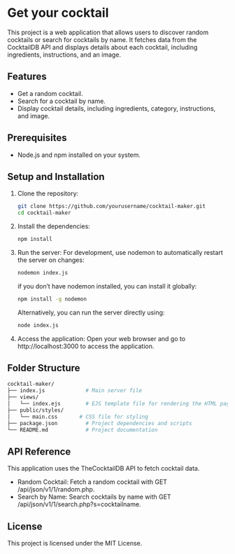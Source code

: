# Get your cocktail 

This project is a web application that allows users to discover random cocktails or search for cocktails by name. It fetches data from the CocktailDB API and displays details about each cocktail, including ingredients, instructions, and an image.

## Features
- Get a random cocktail.
- Search for a cocktail by name.
- Display cocktail details, including ingredients, category, instructions, and image.

## Prerequisites
- Node.js and npm installed on your system.

## Setup and Installation

1. Clone the repository:
   ```bash
   git clone https://github.com/yourusername/cocktail-maker.git
   cd cocktail-maker
   ```
2. Install the dependencies:
    ```bash
   npm install
   ```
3. Run the server: For development, use nodemon to automatically restart the server on changes:
   ```bash
   nodemon index.js
   ```
   if you don’t have nodemon installed, you can install it globally:
   ```bash
   npm install -g nodemon
   ```
   Alternatively, you can run the server directly using:
   ```bash
   node index.js
   ```
5. Access the application: Open your web browser and go to http://localhost:3000 to access the application.

## Folder Structure
   ```graphql
cocktail-maker/
├── index.js             # Main server file
├── views/
│   └── index.ejs        # EJS template file for rendering the HTML page
├── public/styles/
│   └── main.css       # CSS file for styling
├── package.json         # Project dependencies and scripts
└── README.md            # Project documentation
   ```
## API Reference
This application uses the TheCocktailDB API to fetch cocktail data.
- Random Cocktail: Fetch a random cocktail with GET /api/json/v1/1/random.php.
- Search by Name: Search cocktails by name with GET /api/json/v1/1/search.php?s=cocktailname.

## License
This project is licensed under the MIT License.
   
